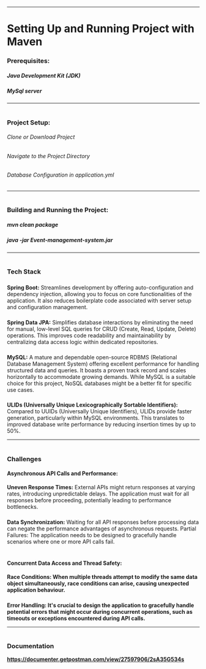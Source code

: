 <hr>
<h1></h1>
<H1>Setting Up and Running Project with Maven</H1>
<H3>Prerequisites:</H3>
<H5>Java Development Kit (JDK)</H5>
<H5>MySql server</H5>
<hr>
<h1></h1>
<H3>Project Setup:</H3>
<H6>Clone or Download Project</H6>
<H6>Navigate to the Project Directory</H6>
<H6>Database Configuration in application.yml</H6>
<hr>
<h1></h1>
<H3>Building and Running the Project:</H3>
<H5>mvn clean package</H5>
<H5>java -jar Event-management-system.jar</H5>
<hr>
<h1></h1>
<H3>Tech Stack</H3>
<h3></h3>
<p>
<b>Spring Boot:</b> Streamlines development by offering auto-configuration and dependency injection, allowing you to focus on core functionalities of the application. It also reduces boilerplate code associated with server setup and configuration management.
<h3></h3>
<b>Spring Data JPA:</b> Simplifies database interactions by eliminating the need for manual, low-level SQL queries for CRUD (Create, Read, Update, Delete) operations. This improves code readability and maintainability by centralizing data access logic within dedicated repositories.
<h3></h3>
<b>MySQL:</b> A mature and dependable open-source RDBMS (Relational Database Management System) offering excellent performance for handling structured data and queries. It boasts a proven track record and scales horizontally to accommodate growing demands. While MySQL is a suitable choice for this project, NoSQL databases might be a better fit for specific use cases.
<h3></h3>
<b>ULIDs (Universally Unique Lexicographically Sortable Identifiers):</b> Compared to UUIDs (Universally Unique Identifiers), ULIDs provide faster generation, particularly within MySQL environments. This translates to improved database write performance by reducing insertion times by up to 50%.
</p>

<hr>
<h1></h1>
<H3>Challenges</H3>
<H4>Asynchronous API Calls and Performance:</H4>
<p>
<b>Uneven Response Times:</b> External APIs might return responses at varying rates, introducing unpredictable delays. The application must wait for all responses before proceeding, potentially leading to performance bottlenecks.
<h3></h3>
<b>Data Synchronization:</b> Waiting for all API responses before processing data can negate the performance advantages of asynchronous requests.
Partial Failures: The application needs to be designed to gracefully handle scenarios where one or more API calls fail.
</p>
<h1></h1>
<H4>Concurrent Data Access and Thread Safety:</H4>
<p>
<b>Race Conditions:<b> When multiple threads attempt to modify the same data object simultaneously, race conditions can arise, causing unexpected application behaviour.
<h3></h3>
<b>Error Handling:</b> It's crucial to design the application to gracefully handle potential errors that might occur during concurrent operations, such as timeouts or exceptions encountered during API calls.
</p>
<hr>
<h1></h1>
<H3>Documentation</H3>
<a href="https://documenter.getpostman.com/view/27597906/2sA35G534s">https://documenter.getpostman.com/view/27597906/2sA35G534s</a>
